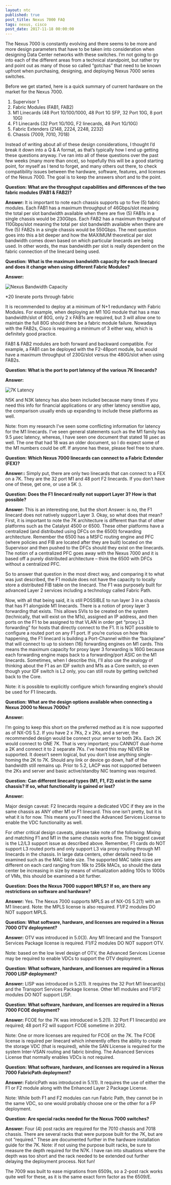 ```yaml
---
layout: ntc
published: true
post_title: Nexus 7000 FAQ
tags: nexus, cisco
post_date: 2017-11-18 00:00:00 
---
```


The Nexus 7000 is constantly evolving and there seems to be more and more design parameters that have to be taken into consideration when designing Data Center networks with these switches.  I’m not going to go into each of the different areas from a technical standpoint, but rather try and point out as many of those so called “gotchas” that need to be known upfront when purchasing, designing, and deploying Nexus 7000 series switches.

<!--more-->

Before we get started, here is a quick summary of current hardware on the market for the Nexus 7000.

1. Supervisor 1
2. Fabric Modules (FAB1, FAB2)
3. M1 Linecards (48 Port 10/100/1000, 48 Port 1G SFP, 32 Port 10G, 8 port 10G)
4. F1 Linecards (32 Port 1G/10G, F2 linecards, 48 Port 1G/10G)
5. Fabric Extenders (2148, 2224, 2248, 2232)
6. Chassis (7009, 7010, 7018)

Instead of writing about all of these design considerations, I thought I’d break it down into a Q & A format, as that’s typically how I end up getting these questions anyway.  I’ve ran into all of these questions over the past few weeks (many more than once), so hopefully this will be a good starting point, for myself as I tend to forget, and many others out there, to check compatibility issues between the hardware, software, features, and licenses of the Nexus 7000.  The goal is to keep the answers short and to the point.

**Question:**
**What are the throughput capabilities and differences of the two fabric modules (FAB1 & FAB2)?**

**Answer:**
It is important to note each chassis supports up to five (5) fabric modules.  Each FAB1 has a maximum throughput of 46Gbps/slot meaning the total per slot bandwidth available when there are five (5) FAB1s in a single chassis would be 230Gbps.  Each FAB2 has a maximum throughput of 110Gbps/slot meaning the total per slot bandwidth available when there are five (5) FAB2s in a single chassis would be 550Gbps.  The next question goes into this a bit deeper and how the MAXIMUM theoretical per slot bandwidth comes down based on which particular linecards are being used.  In other words, the max bandwidth per slot is really dependent on the fabric connection of the linecard being used.


**Question:**
**What is the maximum bandwidth capacity for each linecard and does it change when using different Fabric Modules?**

**Answer:**

![Nexus Bandwidth Capacity](/860-networktocode/wp-content/themes/networktocode/img/7kbwcap.jpg)

*20 linerate ports through fabric

It is recommended to deploy at a minimum of N+1 redundancy with Fabric Modules.  For example, when deploying an M1 10G module that has a max bandwidth/slot of 80G, only 2 x FAB1s are required, but 3 will allow one to maintain the full 80G should there be a fabric module failure.  Nowadays with the FAB2s, Cisco is requiring a minimum of 3 either way, which is definitely good practice.

FAB1 & FAB2 modules are both forward and backward compatible.  For example, a FAB1 can be deployed with the F2-48port module, but would have a maximum throughput of 230G/slot versus the 480G/slot when using FAB2s.

**Question:**
**What is the port to port latency of the various 7K linecards?**

**Answer:**

![7K Latency](/860-networktocode/wp-content/themes/networktocode/img/7klatency.jpg)

N5K and N3K latency has also been included because many times if you need this info for financial applications or any other latency sensitive app, the comparison usually ends up expanding to include these platforms as well.

Note: from my research I’ve seen some conflicting information for latency for the M1 linecards.  I’ve seen general statements such as the M1 family has 9.5 µsec latency, whereas, I have seen one document that stated 18 µsec as well.  The one that had 18 was an older document, so I do expect some of the M1 numbers could be off.  If anyone has these, please feel free to share.

**Question:**
**Which Nexus 7000 linecards can connect to a Fabric Extender (FEX)?**

**Answer::**
Simply put, there are only two linecards that can connect to a FEX on a 7K.  They are the 32 port M1 and 48 port F2 linecards.  If you don’t have one of these, get one, or use a 5K :).

**Question:**
**Does the F1 linecard really not support Layer 3? How is that possible?**

**Answer:**
This is an interesting one, but the short Answer: is no, the F1 linecard does not natively support Layer 3.  Okay, so what does that mean? First, it is important to note the 7K architecture is different than that of other platforms such as the Catalyst 4500 or 6500.  These other platforms have a centralized (and distributed using DFCs on the 6500) forwarding architecture.  Remember the 6500 has a MSFC routing engine and PFC (where policies and FIB are located after they are built) located on the Supervisor and then pushed to the DFCs should they exist on the linecards.  The notion of a centralized PFC goes away with the Nexus 7000 and it is based off a purely distributed architecture – think the 6500 with DFCs without a centralized PFC. 

So to answer that question in the most direct way, and comparing it to what was just described, the F1 module does not have the capacity to locally store a distributed FIB table on the linecard.  The F1 was purposely built for advanced Layer 2 services including a technology called Fabric Path.

Now, with all that being said, it is still POSSIBLE to run layer 3 in a chassis that has F1 alongside M1 linecards.  There is a notion of proxy layer 3 forwarding that exists.  This allows SVIs to be created on the system (technically, that will exist on the M1s), assigned an IP address, and then ports on the F1 to be assigned to that VLAN in order get “proxy L3 forwarding” for hosts that directly connect to the F1.  It is NOT possible to configure a routed port on any F1 port.  If you’re curious on how this happening, the F1 linecard is building a Port-Channel within the “backplane” that will connect to up to sixteen (16) forwarding engines on M1 cards.  This means the maximum capacity for proxy layer 3 forwarding is 160G because each forwarding engine maps back to a forwarding/port ASIC on the M1 linecards.  Sometimes, when I describe this, I'll also use the analogy of thinking about the F1 as an IDF switch and M1s as a Core switch, so even though your IDF switch is L2 only, you can still route by getting switched back to the Core.  

Note: it is possible to explicitly configure which forwarding engine’s should be used for F1 linecards.

**Question:**
**What are the design options available when connecting a Nexus 2000 to Nexus 7000s?**

**Answer:**

I’m going to keep this short on the preferred method as it is now supported as of NX-OS 5.2.  If you have 2 x 7Ks, 2 x 2Ks, and a server, the recommended design would be connect your server to both 2Ks.  Each 2K would connect to ONE 7K.  That is very important; you CANNOT dual-home a 2K and connect it to 2 separate 7Ks.  I’ve heard this may NEVER be supported.  It doesn’t seem logical, but you don’t lose anything single-homing the 2K to 7K.  Should any link or device go down, half of the bandwidth still remains up.  Prior to 5.2, LACP was not supported between the 2Ks and server and basic active/standby NIC teaming was required.

**Question:**
**Can different linecard types (M1, F1, F2) exist in the same chassis?  If so, what functionality is gained or lost?**

**Answer:**

Major design caveat:  F2 linecards require a dedicated VDC if they are in the same chassis as ANY other M1 or F1 linecard.   This one isn’t pretty, but it is what it is for now.  This means you'll need the Advanced Services License to enable the VDC functionality as well.

For other critical design caveats, please take note of the following:  Mixing and matching F1 and M1 in the same chassis works fine.  The biggest caveat is the L2/L3 support issue as described above.  Remember, F1 cards do NOT support L3 routed ports and only support L3 via proxy routing through M1 linecards in the chassis.  In large data centers, other details need to be examined such as the MAC table size.  The supported MAC table sizes are different on each card ranging from 16k to 256k MACs, so should the data center be increasing in size by means of virtualization adding 100s to 1000s of VMs, this should be examined a bit further.

**Question:**
**Does the Nexus 7000 support MPLS?  If so, are there any restrictions on software and hardware?**

**Answer:**
Yes.  The Nexus 7000 supports MPLS as of NX-OS 5.2(1) with an M1 linecard.  Note:  the MPLS license is also required.  F1/F2 modules DO NOT support MPLS.

**Question:**
**What software, hardware, and licenses are required in a Nexus 7000 OTV deployment?**

**Answer:**
OTV was introduced in 5.0(3).  Any M1 linecard and the Transport Services Package license is required. F1/F2 modules DO NOT support OTV. 

Note:  based on the low level design of OTV, the Advanced Services License may be required to enable VDCs to support the OTV deployment. 

**Question:**
**What software, hardware, and licenses are required in a Nexus 7000 LISP deployment?**

**Answer:**
LISP was introduced in 5.2(1).  It requires the 32 Port M1 linecard(s) and the Transport Services Package license. Other M1 modules and F1/F2 modules DO NOT support LISP. 

**Question:**
**What software, hardware, and licenses are required in a Nexus 7000 FCOE deployment?**

**Answer:**
FCOE for the 7K was introduced in 5.2(1).  32 Port F1 linecard(s) are required;  48 port F2 will support FCOE sometime in 2012. 

Note:  One or more licenses are required for FCOE on the 7K.  The FCOE license is required per linecard which inherently offers the ability to create the storage VDC (that is required), while the SAN License is required for the system Inter-VSAN routing and fabric binding.  The Advanced Services License that normally enables VDCs is not required.

**Question:**
**What software, hardware, and licenses are required in a Nexus 7000 FabricPath deployment?**

**Answer:**
FabricPath was introduced in 5.1(1).  It requires the use of either the F1 or F2 module along with the Enhanced Layer 2 Package License.

Note:  While both F1 and F2 modules can run Fabric Path, they cannot be in the same VDC, so one would probably choose one or the other for a FP deployment.

**Question:**
**Are special racks needed for the Nexus 7000 switches?**

**Answer:**
Four (4) post racks are required for the 7010 chassis and 7018 chassis. There are several racks that were purpose built for the 7K, but are not “required.”  These are documented further in the hardware installation guide for the 7K.  Note:  if not using the purpose built racks, be sure to measure the depth required for the N7K.  I have ran into situations where the depth was too short and the rack needed to be extended out further delaying the deployment process.  Not fun!

The 7009 was built to ease migrations from 6509s, so a 2-post rack works quite well for these, as it is the same exact form factor as the 6509/E.
